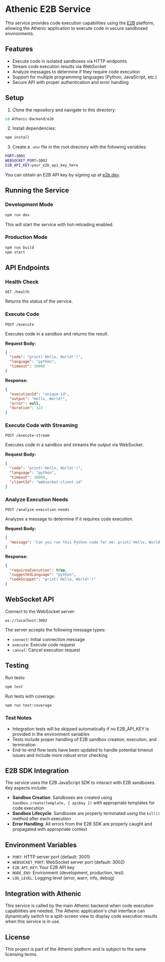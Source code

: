 # Athenic E2B Service

This service provides code execution capabilities using the [E2B](https://e2b.dev/) platform, allowing the Athenic application to execute code in secure sandboxed environments.

## Features

- Execute code in isolated sandboxes via HTTP endpoints
- Stream code execution results via WebSocket
- Analyze messages to determine if they require code execution
- Support for multiple programming languages (Python, JavaScript, etc.)
- Secure API with proper authentication and error handling

## Setup

1. Clone the repository and navigate to this directory:
```bash
cd Athenic-Backend/e2b
```

2. Install dependencies:
```bash
npm install
```

3. Create a `.env` file in the root directory with the following variables:
```bash
PORT=3001
WEBSOCKET_PORT=3002
E2B_API_KEY=your_e2b_api_key_here
```

You can obtain an E2B API key by signing up at [e2b.dev](https://e2b.dev/).

## Running the Service

### Development Mode

```bash
npm run dev
```

This will start the service with hot-reloading enabled.

### Production Mode

```bash
npm run build
npm start
```

## API Endpoints

### Health Check

```
GET /health
```

Returns the status of the service.

### Execute Code

```
POST /execute
```

Executes code in a sandbox and returns the result.

**Request Body:**
```json
{
  "code": "print('Hello, World!')",
  "language": "python",
  "timeout": 30000
}
```

**Response:**
```json
{
  "executionId": "unique-id",
  "output": "Hello, World!",
  "error": null,
  "duration": 123
}
```

### Execute Code with Streaming

```
POST /execute-stream
```

Executes code in a sandbox and streams the output via WebSocket.

**Request Body:**
```json
{
  "code": "print('Hello, World!')",
  "language": "python",
  "timeout": 30000,
  "clientId": "websocket-client-id"
}
```

### Analyze Execution Needs

```
POST /analyze-execution-needs
```

Analyzes a message to determine if it requires code execution.

**Request Body:**
```json
{
  "message": "Can you run this Python code for me: print('Hello, World!')"
}
```

**Response:**
```json
{
  "requiresExecution": true,
  "suggestedLanguage": "python",
  "codeSnippet": "print('Hello, World!')"
}
```

## WebSocket API

Connect to the WebSocket server:

```
ws://localhost:3002
```

The server accepts the following message types:

- `connect`: Initial connection message
- `execute`: Execute code request
- `cancel`: Cancel execution request

## Testing

Run tests:

```bash
npm test
```

Run tests with coverage:

```bash
npm run test:coverage
```

### Test Notes

- Integration tests will be skipped automatically if no E2B_API_KEY is provided in the environment variables
- Tests include proper handling of E2B sandbox creation, execution, and termination
- End-to-end flow tests have been updated to handle potential timeout issues and include more robust error checking

## E2B SDK Integration

The service uses the E2B JavaScript SDK to interact with E2B sandboxes. Key aspects include:

- **Sandbox Creation**: Sandboxes are created using `Sandbox.create(template, { apiKey })` with appropriate templates for code execution
- **Sandbox Lifecycle**: Sandboxes are properly terminated using the `kill()` method after each execution
- **Error Handling**: All errors from the E2B SDK are properly caught and propagated with appropriate context

## Environment Variables

- `PORT`: HTTP server port (default: 3001)
- `WEBSOCKET_PORT`: WebSocket server port (default: 3002)
- `E2B_API_KEY`: Your E2B API key
- `NODE_ENV`: Environment (development, production, test)
- `LOG_LEVEL`: Logging level (error, warn, info, debug)

## Integration with Athenic

This service is called by the main Athenic backend when code execution capabilities are needed. The Athenic application's chat interface can dynamically switch to a split-screen view to display code execution results when this service is in use.

## License

This project is part of the Athenic platform and is subject to the same licensing terms. 